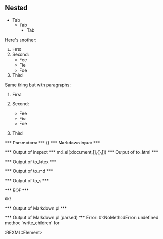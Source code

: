 ## Nested

*	Tab
	*	Tab
		*	Tab

Here's another:

1. First
2. Second:
	* Fee
	* Fie
	* Foe
3. Third

Same thing but with paragraphs:

1. First

2. Second:
	* Fee
	* Fie
	* Foe

3. Third


*** Parameters: ***
{}
*** Markdown input: ***

*** Output of inspect ***
md_el(:document,[],{},[])
*** Output of to_html ***

*** Output of to_latex ***

*** Output of to_md ***

*** Output of to_s ***

*** EOF ***



	OK!



*** Output of Markdown.pl ***


*** Output of Markdown.pl (parsed) ***
Error: #<NoMethodError: undefined method `write_children' for <div/>:REXML::Element>
